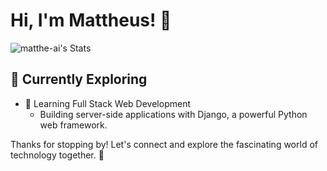 # Hi, I'm Mattheus! 👋

![matthe-ai's Stats](https://github-readme-stats.vercel.app/api?username=matthe-ai&theme=vue-dark&show_icons=true&hide_border=true&count_private=true)


## 🌱 Currently Exploring

- 🚀 Learning Full Stack Web Development
  - Building server-side applications with Django, a powerful Python web framework.

Thanks for stopping by! Let's connect and explore the fascinating world of technology together. 🚀
